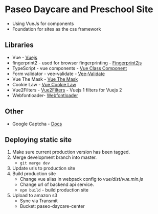 # Paseo Daycare and Preschool Site
* Using VueJs for components
* Foundation for sites as the css framework

## Libraries
* Vue - [Vuejs](https://vuejs.org/)
* fingerprint2 - used for browser fingerprinting - [Fingerprint2js](https://github.com/Valve/fingerprintjs2)
* TypeScript - vue components - [Vue Class Component](https://github.com/vuejs/vue-class-component)
* Form validator - vee-validate - [Vee-Validate](http://vee-validate.logaretm.com/)
* Vue The Mask - [Vue The Mask](https://github.com/vuejs-tips/vue-the-mask)
* Cookie Law - [Vue Cookie Law](https://apertureless.github.io/vue-cookie-law/)
* Vue2Filters - [Vue2Filters](https://github.com/freearhey/vue2-filters) - Vuejs 1 filters for Vuejs 2
* Webfontloader- [Webfontloader](https://github.com/typekit/webfontloader)

## Other
* Google Captcha - [Docs](https://developers.google.com/recaptcha/intro)

## Deploying static site
1. Make sure current production version has been tagged.
1. Merge development branch into master.
    * `git merge dev`
1. Update urls to production site
1. Build production site
    * Change vue alias in webpack config to *vue/dist/vue.min.js*
    * Change url of backend api service.
    * `npm build` - build production site
1. Upload to amazon s3
    * Sync via Transmit
    * Bucket: paseo-daycare-center
   


